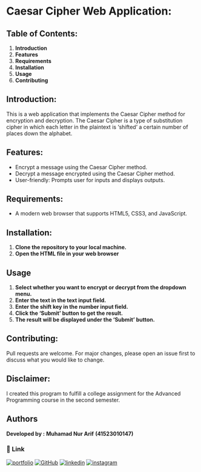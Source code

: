 # Caesar Cipher Web Application:

## Table of Contents:
1. **Introduction**
2. **Features**
3. **Requirements**
4. **Installation**
5. **Usage**
6. **Contributing**

## Introduction:
This is a web application that implements the Caesar Cipher method for encryption and decryption. The Caesar Cipher is a type of substitution cipher in which each letter in the plaintext is ‘shifted’ a certain number of places down the alphabet.

## Features:
- Encrypt a message using the Caesar Cipher method.
- Decrypt a message encrypted using the Caesar Cipher method.
- User-friendly: Prompts user for inputs and displays outputs.

## Requirements:
- A modern web browser that supports HTML5, CSS3, and JavaScript.

## Installation:
1. **Clone the repository to your local machine.**
2. **Open the HTML file in your web browser**

## Usage
1. **Select whether you want to encrypt or decrypt from the dropdown menu.**
2. **Enter the text in the text input field.**
3. **Enter the shift key in the number input field.**
4. **Click the ‘Submit’ button to get the result.**
5. **The result will be displayed under the ‘Submit’ button.**

## Contributing:
Pull requests are welcome. For major changes, please open an issue first to discuss what you would like to change.

## Disclaimer:
   I created this program to fulfill a college assignment for the Advanced Programming course in the second semester.

## **Authors**
**Developed by :**
**Muhamad Nur Arif**
**(41523010147)**

### **🔗 Link**
[![portfolio](https://img.shields.io/badge/my_portfolio-000?style=for-the-badge&logo=ko-fi&logoColor=white)](https://ariftsx.vercel.app/)
[![GitHub](https://img.shields.io/badge/GitHub-100000?style=for-the-badge&logo=github&logoColor=white)](https://github.com/arifsuz)
[![linkedin](https://img.shields.io/badge/LinkedIn-0077B5?style=for-the-badge&logo=linkedin&logoColor=white)](https://www.linkedin.com/in/marif8/)
[![instagram](https://img.shields.io/badge/Instagram-E4405F?style=for-the-badge&logo=instagram&logoColor=white)](https://www.instagram.com/ariftsx/)
